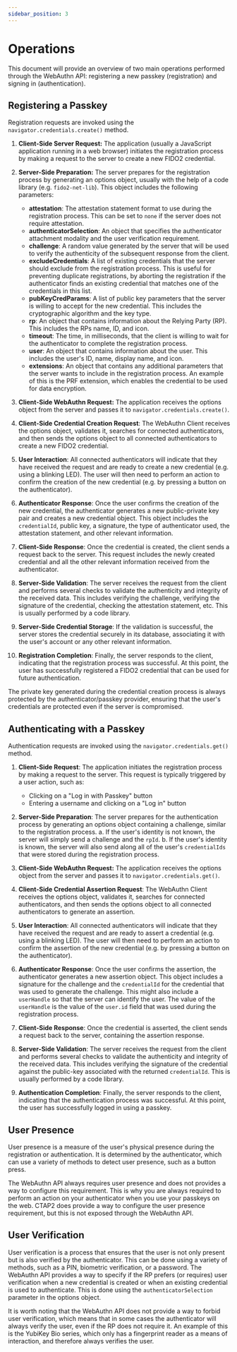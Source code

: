 ```yaml
---
sidebar_position: 3
---
```


# Operations

This document will provide an overview of two main operations performed through the WebAuthn API:
registering a new passkey (registration) and signing in (authentication).

## Registering a Passkey

Registration requests are invoked using the `navigator.credentials.create()` method.

1. **Client-Side Server Request:** The application (usually a JavaScript application running in a
   web browser) initiates the registration process by making a request to the server to create a new
   FIDO2 credential.

2. **Server-Side Preparation:** The server prepares for the registration process by generating an
   options object, usually with the help of a code library (e.g. `fido2-net-lib`). This object
   includes the following parameters:

   - **attestation**: The attestation statement format to use during the registration process. This
     can be set to `none` if the server does not require attestation.
   - **authenticatorSelection**: An object that specifies the authenticator attachment modality and
     the user verification requirement.
   - **challenge**: A random value generated by the server that will be used to verify the
     authenticity of the subsequent response from the client.
   - **excludeCredentials**: A list of existing credentials that the server should exclude from the
     registration process. This is useful for preventing duplicate registrations, by aborting the
     registration if the authenticator finds an existing credential that matches one of the
     credentials in this list.
   - **pubKeyCredParams**: A list of public key parameters that the server is willing to accept for
     the new credential. This includes the cryptographic algorithm and the key type.
   - **rp**: An object that contains information about the Relying Party (RP). This includes the RPs
     name, ID, and icon.
   - **timeout**: The time, in milliseconds, that the client is willing to wait for the
     authenticator to complete the registration process.
   - **user**: An object that contains information about the user. This includes the user's ID,
     name, display name, and icon.
   - **extensions**: An object that contains any additional parameters that the server wants to
     include in the registration process. An example of this is the PRF extension, which enables the
     credential to be used for data encryption.

3. **Client-Side WebAuthn Request:** The application receives the options object from the server and
   passes it to `navigator.credentials.create()`.

4. **Client-Side Credential Creation Request**: The WebAuthn Client receives the options object,
   validates it, searches for connected authenticators, and then sends the options object to all
   connected authenticators to create a new FIDO2 credential.

5. **User Interaction**: All connected authenticators will indicate that they have received the
   request and are ready to create a new credential (e.g. using a blinking LED). The user will then
   need to perform an action to confirm the creation of the new credential (e.g. by pressing a
   button on the authenticator).

6. **Authenticator Response**: Once the user confirms the creation of the new credential, the
   authenticator generates a new public-private key pair and creates a new credential object. This
   object includes the `credentialId`, public key, a signature, the type of authenticator used, the
   attestation statement, and other relevant information.

7. **Client-Side Response**: Once the credential is created, the client sends a request back to the
   server. This request includes the newly created credential and all the other relevant information
   received from the authenticator.

8. **Server-Side Validation**: The server receives the request from the client and performs several
   checks to validate the authenticity and integrity of the received data. This includes verifying
   the challenge, verifying the signature of the credential, checking the attestation statement,
   etc. This is usually performed by a code library.

9. **Server-Side Credential Storage**: If the validation is successful, the server stores the
   credential securely in its database, associating it with the user's account or any other relevant
   information.

10. **Registration Completion**: Finally, the server responds to the client, indicating that the
    registration process was successful. At this point, the user has successfully registered a FIDO2
    credential that can be used for future authentication.

The private key generated during the credential creation process is always protected by the
authenticator/passkey provider, ensuring that the user's credentials are protected even if the
server is compromised.

## Authenticating with a Passkey

Authentication requests are invoked using the `navigator.credentials.get()` method.

1. **Client-Side Request**: The application initiates the registration process by making a request
   to the server. This request is typically triggered by a user action, such as:

   - Clicking on a "Log in with Passkey" button
   - Entering a username and clicking on a "Log in" button

2. **Server-Side Preparation**: The server prepares for the authentication process by generating an
   options object containing a challenge, similar to the registration process. a. If the user's
   identity is not known, the server will simply send a challenge and the `rpId`. b. If the user's
   identity is known, the server will also send along all of the user's `credentialIds` that were
   stored during the registration process.

3. **Client-Side WebAuthn Request:** The application receives the options object from the server and
   passes it to `navigator.credentials.get()`.

4. **Client-Side Credential Assertion Request**: The WebAuthn Client receives the options object,
   validates it, searches for connected authenticators, and then sends the options object to all
   connected authenticators to generate an assertion.

5. **User Interaction**: All connected authenticators will indicate that they have received the
   request and are ready to assert a credential (e.g. using a blinking LED). The user will then need
   to perform an action to confirm the assertion of the new credential (e.g. by pressing a button on
   the authenticator).

6. **Authenticator Response**: Once the user confirms the assertion, the authenticator generates a
   new assertion object. This object includes a signature for the challenge and the `credentialId`
   for the credential that was used to generate the challenge. This might also include a
   `userHandle` so that the server can identify the user. The value of the `userHandle` is the value
   of the `user.id` field that was used during the registration process.

7. **Client-Side Response**: Once the credential is asserted, the client sends a request back to the
   server, containing the assertion response.

8. **Server-Side Validation**: The server receives the request from the client and performs several
   checks to validate the authenticity and integrity of the received data. This includes verifying
   the signature of the credential against the public-key associated with the returned
   `credentialId`. This is usually performed by a code library.

9. **Authentication Completion**: Finally, the server responds to the client, indicating that the
   authentication process was successful. At this point, the user has successfully logged in using a
   passkey.

## User Presence

User presence is a measure of the user's physical presence during the registration or
authentication. It is determined by the authenticator, which can use a variety of methods to detect
user presence, such as a button press.

The WebAuthn API always requires user presence and does not provides a way to configure this
requirement. This is why you are always required to perform an action on your authenticator when you
use your passkeys on the web. CTAP2 does provide a way to configure the user presence requirement,
but this is not exposed through the WebAuthn API.

## User Verification

User verification is a process that ensures that the user is not only present but is also verified
by the authenticator. This can be done using a variety of methods, such as a PIN, biometric
verification, or a password. The WebAuthn API provides a way to specify if the RP prefers (or
requires) user verification when a new credential is created or when an existing credential is used
to authenticate. This is done using the `authenticatorSelection` parameter in the options object.

It is worth noting that the WebAuthn API does not provide a way to forbid user verification, which
means that in some cases the authenticator will always verify the user, even if the RP does not
require it. An example of this is the YubiKey Bio series, which only has a fingerprint reader as a
means of interaction, and therefore always verifies the user.

